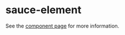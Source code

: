 sauce-element
================

See the [component page](http://robdodson.github.io/sauce-element) for more information.
